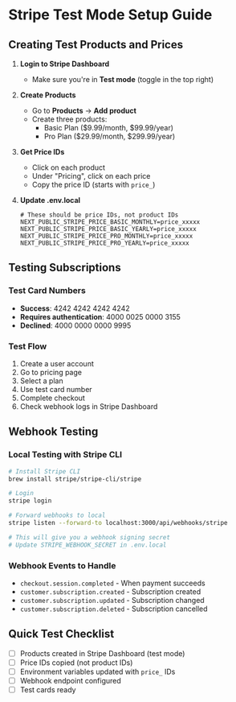 # Stripe Test Mode Setup Guide

## Creating Test Products and Prices

1. **Login to Stripe Dashboard**
   - Make sure you're in **Test mode** (toggle in the top right)

2. **Create Products**
   - Go to **Products** → **Add product**
   - Create three products:
     - Basic Plan ($9.99/month, $99.99/year)
     - Pro Plan ($29.99/month, $299.99/year)

3. **Get Price IDs**
   - Click on each product
   - Under "Pricing", click on each price
   - Copy the price ID (starts with `price_`)

4. **Update .env.local**
   ```
   # These should be price IDs, not product IDs
   NEXT_PUBLIC_STRIPE_PRICE_BASIC_MONTHLY=price_xxxxx
   NEXT_PUBLIC_STRIPE_PRICE_BASIC_YEARLY=price_xxxxx
   NEXT_PUBLIC_STRIPE_PRICE_PRO_MONTHLY=price_xxxxx
   NEXT_PUBLIC_STRIPE_PRICE_PRO_YEARLY=price_xxxxx
   ```

## Testing Subscriptions

### Test Card Numbers
- **Success**: 4242 4242 4242 4242
- **Requires authentication**: 4000 0025 0000 3155
- **Declined**: 4000 0000 0000 9995

### Test Flow
1. Create a user account
2. Go to pricing page
3. Select a plan
4. Use test card number
5. Complete checkout
6. Check webhook logs in Stripe Dashboard

## Webhook Testing

### Local Testing with Stripe CLI
```bash
# Install Stripe CLI
brew install stripe/stripe-cli/stripe

# Login
stripe login

# Forward webhooks to local
stripe listen --forward-to localhost:3000/api/webhooks/stripe

# This will give you a webhook signing secret
# Update STRIPE_WEBHOOK_SECRET in .env.local
```

### Webhook Events to Handle
- `checkout.session.completed` - When payment succeeds
- `customer.subscription.created` - Subscription created
- `customer.subscription.updated` - Subscription changed
- `customer.subscription.deleted` - Subscription cancelled

## Quick Test Checklist
- [ ] Products created in Stripe Dashboard (test mode)
- [ ] Price IDs copied (not product IDs)
- [ ] Environment variables updated with `price_` IDs
- [ ] Webhook endpoint configured
- [ ] Test cards ready